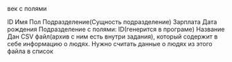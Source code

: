 век с полями

ID
Имя
Пол
Подразделение(Сущность подразделение)
Зарплата
Дата рождения
Подразделение с полями:
ID(генерится в програме)
Название
Дан CSV файл(архив с ним есть внутри задания), который содержит в себе информацию о людях. Нужно считать данные о людях из этого файла в список
